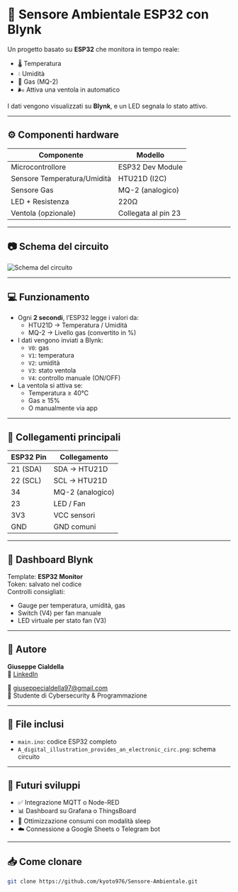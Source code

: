 # 📡 Sensore Ambientale ESP32 con Blynk

Un progetto basato su **ESP32** che monitora in tempo reale:
- 🌡️ Temperatura
- 💧 Umidità
- 🧪 Gas (MQ-2)
- 🌬️ Attiva una ventola in automatico

I dati vengono visualizzati su **Blynk**, e un LED segnala lo stato attivo.

---

## ⚙️ Componenti hardware

| Componente          | Modello               |
|---------------------|------------------------|
| Microcontrollore    | ESP32 Dev Module       |
| Sensore Temperatura/Umidità | HTU21D (I2C)      |
| Sensore Gas         | MQ-2 (analogico)       |
| LED + Resistenza    | 220Ω                   |
| Ventola (opzionale) | Collegata al pin 23    |

---

## 📷 Schema del circuito

![Schema del circuito](A_digital_illustration_provides_an_electronic_circ.png)

---

## 💻 Funzionamento

- Ogni **2 secondi**, l’ESP32 legge i valori da:
  - HTU21D → Temperatura / Umidità
  - MQ-2 → Livello gas (convertito in %)
- I dati vengono inviati a Blynk:
  - `V0`: gas
  - `V1`: temperatura
  - `V2`: umidità
  - `V3`: stato ventola
  - `V4`: controllo manuale (ON/OFF)
- La ventola si attiva se:
  - Temperatura ≥ 40°C
  - Gas ≥ 15%
  - O manualmente via app

---

## 🔌 Collegamenti principali

| ESP32 Pin | Collegamento     |
|-----------|------------------|
| 21 (SDA)  | SDA → HTU21D     |
| 22 (SCL)  | SCL → HTU21D     |
| 34        | MQ-2 (analogico) |
| 23        | LED / Fan        |
| 3V3       | VCC sensori      |
| GND       | GND comuni       |

---

## 📲 Dashboard Blynk

Template: **ESP32 Monitor**  
Token: salvato nel codice  
Controlli consigliati:
- Gauge per temperatura, umidità, gas
- Switch (V4) per fan manuale
- LED virtuale per stato fan (V3)

---

## 🧠 Autore

**Giuseppe Cialdella**  
🔗 [LinkedIn](https://www.linkedin.com/in/giuseppe-cialdella-2b582a295)

📧 giuseppecialdella97@gmail.com  
📍 Studente di Cybersecurity & Programmazione

---

## 📁 File inclusi

- `main.ino`: codice ESP32 completo
- `A_digital_illustration_provides_an_electronic_circ.png`: schema circuito

---

## 🚀 Futuri sviluppi

- ✅ Integrazione MQTT o Node-RED
- 📊 Dashboard su Grafana o ThingsBoard
- 🔋 Ottimizzazione consumi con modalità sleep
- ☁️ Connessione a Google Sheets o Telegram bot

---

## 📥 Come clonare

```bash
git clone https://github.com/kyoto976/Sensore-Ambientale.git
